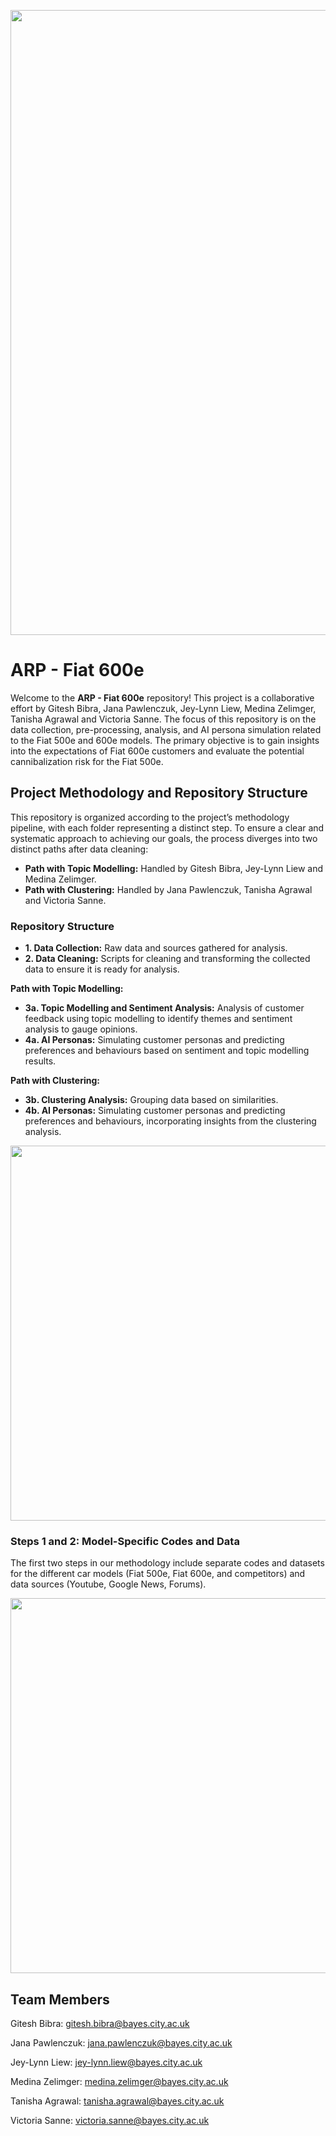 <p align="center">
  <img src="https://github.com/user-attachments/assets/e40bf7b6-77b1-43c6-9c76-cfbd401c41c0" width="1000" />
</p>

# ARP - Fiat 600e

Welcome to the **ARP - Fiat 600e** repository! This project is a collaborative effort by Gitesh Bibra, Jana Pawlenczuk, Jey-Lynn Liew, Medina Zelimger, Tanisha Agrawal and Victoria Sanne. The focus of this repository is on the data collection, pre-processing, analysis, and AI persona simulation related to the Fiat 500e and 600e models. The primary objective is to gain insights into the expectations of Fiat 600e customers and evaluate the potential cannibalization risk for the Fiat 500e.

## Project Methodology and Repository Structure

This repository is organized according to the project’s methodology pipeline, with each folder representing a distinct step. To ensure a clear and systematic approach to achieving our goals, the process diverges into two distinct paths after data cleaning:

- **Path with Topic Modelling:** Handled by Gitesh Bibra, Jey-Lynn Liew and Medina Zelimger.
- **Path with Clustering:** Handled by Jana Pawlenczuk, Tanisha Agrawal and Victoria Sanne.

### Repository Structure

- **1. Data Collection:** Raw data and sources gathered for analysis.
- **2. Data Cleaning:** Scripts for cleaning and transforming the collected data to ensure it is ready for analysis.

**Path with Topic Modelling:**
- **3a. Topic Modelling and Sentiment Analysis:** Analysis of customer feedback using topic modelling to identify themes and sentiment analysis to gauge opinions.
- **4a. AI Personas:** Simulating customer personas and predicting preferences and behaviours based on sentiment and topic modelling results.

**Path with Clustering:**
- **3b. Clustering Analysis:** Grouping data based on similarities.
- **4b. AI Personas:** Simulating customer personas and predicting preferences and behaviours, incorporating insights from the clustering analysis.

<p align="center">
  <img src="https://github.com/user-attachments/files/16754160/ARP-15.pdf" width="600" />
</p>

### Steps 1 and 2: Model-Specific Codes and Data

The first two steps in our methodology include separate codes and datasets for the different car models (Fiat 500e, Fiat 600e, and competitors) and data sources (Youtube, Google News, Forums).

<p align="center">
  <img src="https://github.com/user-attachments/assets/98801ba0-a0b0-45b3-8ed7-a4311a2e92bf" width="600" />
</p>


## Team Members
Gitesh Bibra: gitesh.bibra@bayes.city.ac.uk

Jana Pawlenczuk: jana.pawlenczuk@bayes.city.ac.uk

Jey-Lynn Liew: jey-lynn.liew@bayes.city.ac.uk

Medina Zelimger: medina.zelimger@bayes.city.ac.uk

Tanisha Agrawal: tanisha.agrawal@bayes.city.ac.uk

Victoria Sanne: victoria.sanne@bayes.city.ac.uk


